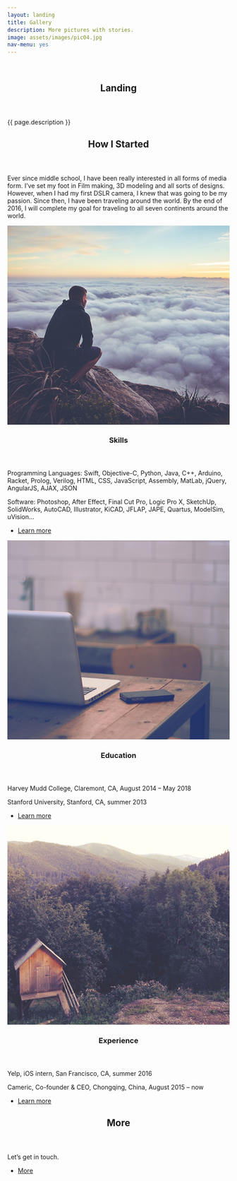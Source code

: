 ```yaml
---
layout: landing
title: Gallery
description: More pictures with stories.
image: assets/images/pic04.jpg
nav-menu: yes
---
```


<!-- Banner -->
<!-- Note: The "styleN" class below should match that of the header element. -->
<section id="banner" class="style2">
	<div class="inner">
		<span class="image">
			<img src="{{ site.baseurl }}/{{ page.image }}" alt="" />
		</span>
		<header class="major">
			<h1>Landing</h1>
		</header>
		<div class="content">
			<p>{{ page.description }}</p>
		</div>
	</div>
</section>

<!-- Main -->
<div id="main">

<!-- One -->
<section id="one">
	<div class="inner">
		<header class="major">
			<h2>How I Started</h2>
		</header>
		<p>Ever since middle school, I have been really interested in all forms of media form. I’ve set my foot in Film making, 3D modeling and all sorts of designs. However, when I had my first DSLR camera, I knew that was going to be my passion. Since then, I have been traveling around the world. By the end of 2016, I will complete my goal for traveling to all seven continents around the world.</p>
	</div>
</section>

<!-- Two -->
<section id="two" class="spotlights">
	<section>
		<a href="generic.html" class="image">
			<img src="assets/images/pic08.jpg" alt="" data-position="center center" />
		</a>
		<div class="content">
			<div class="inner">
				<header class="major">
					<h3>Skills</h3>
				</header>
				<p>Programming Languages: Swift, Objective-C, Python, Java, C++, Arduino, Racket, Prolog, Verilog, HTML, CSS, JavaScript, Assembly, MatLab, jQuery, AngularJS, AJAX, JSON</p>
				<p>Software: Photoshop, After Effect, Final Cut Pro, Logic Pro X, SketchUp, SolidWorks, AutoCAD, Illustrator, KiCAD, JFLAP, JAPE, Quartus, ModelSim, uVision...</p>
				<ul class="actions">
					<li><a href="generic.html" class="button">Learn more</a></li>
				</ul>
			</div>
		</div>
	</section>
	<section>
		<a href="generic.html" class="image">
			<img src="assets/images/pic09.jpg" alt="" data-position="top center" />
		</a>
		<div class="content">
			<div class="inner">
				<header class="major">
					<h3>Education</h3>
				</header>
				<p>Harvey Mudd College, Claremont, CA, August 2014 – May 2018</p>
				<p>Stanford University, Stanford, CA, summer 2013</p>
				<ul class="actions">
					<li><a href="generic.html" class="button">Learn more</a></li>
				</ul>
			</div>
		</div>
	</section>
	<section>
		<a href="generic.html" class="image">
			<img src="assets/images/pic10.jpg" alt="" data-position="25% 25%" />
		</a>
		<div class="content">
			<div class="inner">
				<header class="major">
					<h3>Experience</h3>
				</header>
				<p>Yelp, iOS intern, San Francisco, CA, summer 2016</p>
				<p>Cameric, Co-founder & CEO, Chongqing, China, August 2015 – now</p>
				<ul class="actions">
					<li><a href="generic.html" class="button">Learn more</a></li>
				</ul>
			</div>
		</div>
	</section>
</section>

<!-- Three -->
<section id="three">
	<div class="inner">
		<header class="major">
			<h2>More</h2>
		</header>
		<p>Let’s get in touch.</p>
		<ul class="actions">
			<li><a href="generic.html" class="button next">More</a></li>
		</ul>
	</div>
</section>

</div>

